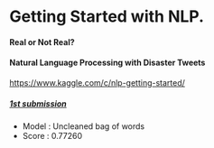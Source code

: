 # Getting Started with NLP.
#### Real or Not Real?
#### Natural Language Processing with Disaster Tweets

https://www.kaggle.com/c/nlp-getting-started/


##### <ins>1st submission</ins> 
- Model : Uncleaned bag of words
- Score : 0.77260
